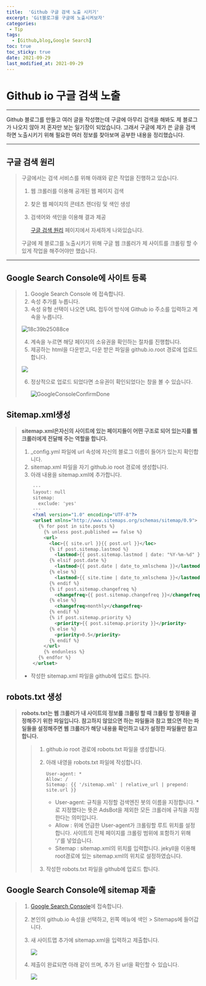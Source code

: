 ```yaml
---
title:  'Github 구글 검색 노출 시키기' 
excerpt: 'Git블로그를 구글에 노출시켜보자' 
categories: 
 - Tip
tags:
  - [Github,blog,Google Search]
toc: true
toc_sticky: true
date: 2021-09-29
last_modified_at: 2021-09-29
---
```

# Github io 구글 검색 노출

---

Github 블로그를 만들고 여러 글을 작성했는데 구글에 아무리 검색을 해봐도 제 블로그가 나오지 않아 저 혼자만 보는 일기장이 되었습니다. 그래서 구글에 제가 쓴 글을 검색하면 노출시키기 위해 필요한 여러 정보를 찾아보며 공부한 내용을 정리했습니다.

---

## 구글 검색 원리

> 구글에서는 검색 서비스를 위해 아래와 같은 작업을 진행하고 있습니다.
>
> 1. 웹 크롤러를 이용해 공개된 웹 페이지 검색
>
> 2. 찾은 웹 페이지의 콘테츠 렌더링 및 색인 생성
>
> 3. 검색어와 색인을 이용해 결과 제공
>
>    [구글 검색 원리](https://www.google.com/intl/ko/search/howsearchworks/) 페이지에서 자세하게 나와있습니다.
>
> 구글에 제 블로그를 노출시키기 위해 구글 웹 크롤러가 제 사이트를 크롤링 할 수 있게 작업을 해주어야만 했습니다.

---

## Google Search Console에 사이트 등록

> 1. Google Search Console 에 접속합니다.
> 2. 속성 추가를 누릅니다.
> 3. 속성 유형 선택이 나오면 URL 접두어 방식에 Github io 주소를 입력하고 계속을 누릅니다.
>
> ![18c39b25088ce](https://cdn.imweb.me/upload/18c39b25088ce.png)
>
> 4. 계속을 누르면 해당 페이지의 소유권을 확인하는 절차를 진행합니다.
> 5. 제공하는 html을 다운받고, 다운 받은 파일을 github.io.root 경로에 업로드합니다.
>
> ![](https://user-images.githubusercontent.com/75882110/135209575-0d8d739a-eca6-4e05-ab9d-8baaf6481cfc.png)
>
> 6. 정상적으로 업로드 되었다면 소유권이 확인되었다는 창을 볼 수 있습니다.
>
>    ![GoogleConsoleConfirmDone](https://yammong.github.io/assets/postImages/20190403/GoogleConsoleConfirmDone.png)

## Sitemap.xml생성

> **sitemap.xml은자신의 사이트에 있는 페이지들이 어떤 구조로 되어 있는지를 웹 크롤러에게 전달해 주는 역할을 합니다.**
>
> 1. _config.yml 파일에 url 속성에 자신의 블로그 이름이 들어가 있는지 확인합니다.
> 2. sitemap.xml 파일을 자기 github.io root 경로에 생성합니다.
> 3. 아래 내용을 sitemap.xml에 추가합니다.
>
> ~~~xml
>     ---
>     layout: null
>     sitemap:
>       exclude: 'yes'
>     ---
>     <?xml version="1.0" encoding="UTF-8"?>
>     <urlset xmlns="http://www.sitemaps.org/schemas/sitemap/0.9">
>       {% for post in site.posts %}
>         {% unless post.published == false %}
>         <url>
>           <loc>{{ site.url }}{{ post.url }}</loc>
>           {% if post.sitemap.lastmod %}
>             <lastmod>{{ post.sitemap.lastmod | date: "%Y-%m-%d" }}</lastmod>
>           {% elsif post.date %}
>             <lastmod>{{ post.date | date_to_xmlschema }}</lastmod>
>           {% else %}
>             <lastmod>{{ site.time | date_to_xmlschema }}</lastmod>
>           {% endif %}
>           {% if post.sitemap.changefreq %}
>             <changefreq>{{ post.sitemap.changefreq }}</changefreq>
>           {% else %}
>             <changefreq>monthly</changefreq>
>           {% endif %}
>           {% if post.sitemap.priority %}
>             <priority>{{ post.sitemap.priority }}</priority>
>           {% else %}
>             <priority>0.5</priority>
>           {% endif %}
>         </url>
>         {% endunless %}
>       {% endfor %}
>     </urlset>
> ~~~
>
> - 작성한 sitemap.xml 파일을 github에 업로드 합니다.

## robots.txt 생성

> **robots.txt는 웹 크롤러가 내 사이트의 정보를 크롤링 할 때 크롤링 할 정채을 결정해주기 위한 파일입니다. 참고하지 않았으면 하는 파일들과 참고 했으면 하는 파일들을 설정해주면 웹 크롤러가 해당 내용을 확인하고 내가 설정한 파일들만 참고합니다.**
>
> > 1. github.io root 경로에 robots.txt 파일을 생성합니다.
> >
> > 2. 아래 내영을 robots.txt 파일에 작성합니다.
> >
> >    ~~~
> >    User-agent: *
> >    Allow: /
> >    Sitemap: {{ '/sitemap.xml' | relative_url | prepend: site.url }}
> >    ~~~
> >
> >    - User-agent: 규칙을 지정할 검색엔진 봇의 이름을 지정합니다. *로 지정했다는 뜻은 AdsBot을 제외한 모든 크롤러에 규칙을 지정한다는 의미입니다.
> >    - Allow : 위에 언급한 User-agent가 크롤링할 루트 위치를 설정합니다. 사이트의 전체 페이지를 크롤링 범위에 포함하기 위해 '/'를 넣었습니다.
> >    - Sitemap : sitemap.xml의 위치를 입력합니다. jekyll을 이용해 root경로에 있는 sitemap.xml의 위치로 설정하였습니다.
> >
> > 3. 작성한 robots.txt 파일을 github에 업로드 합니다.

## Google Search Console에 sitemap 제출

> 1. [Google Search Console](https://search.google.com/search-console?hl=ko)에 접속합니다.
>
> 2. 본인의 github.io 속성을 선택하고, 왼쪽 메뉴에 색인 > Sitemaps에 들어갑니다.
>
> 3. 새 사이트맵 추가에 sitemap.xml을 입력하고 제출합니다.
>
>    ![](https://user-images.githubusercontent.com/75882110/135213357-cc9c0db4-25a7-4521-8d43-51978fd94cbc.png)
>
> 4. 제출이 완료되면 아래 같이 뜨며, 추가 된 url을 확인할 수 있습니다.
>
>    ![](https://user-images.githubusercontent.com/75882110/135213552-40c001c6-4274-4128-b0a7-019ae5cbaaa6.png)

